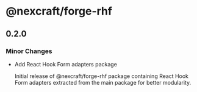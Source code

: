 # @nexcraft/forge-rhf

## 0.2.0

### Minor Changes

- Add React Hook Form adapters package

  Initial release of @nexcraft/forge-rhf package containing React Hook Form adapters extracted from the main package for better modularity.
